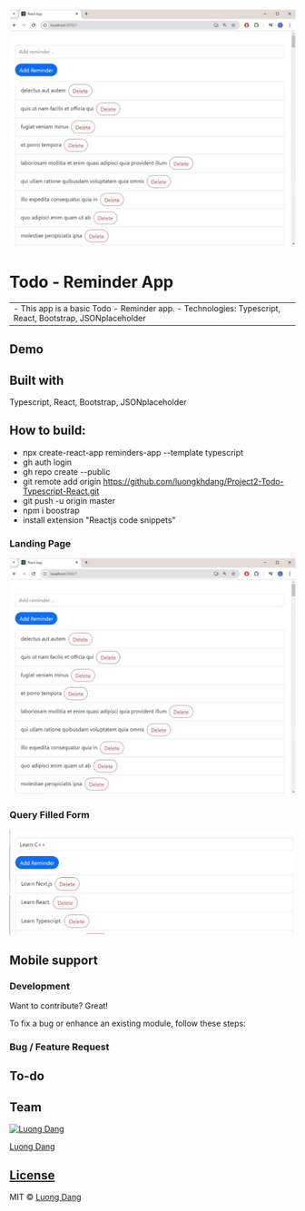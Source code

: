  

# ![Todo - Reminder App (Project 2 - Basic React + Typescript)](demo.JPG)

# Todo - Reminder App

<table>
<tr>
<td>
  - This app is a basic Todo - Reminder app. 
  - Technologies: Typescript, React, Bootstrap, JSONplaceholder
</td>
</tr>
</table>

## Demo

## Built with

Typescript, React, Bootstrap, JSONplaceholder

## How to build:
  - npx create-react-app reminders-app --template typescript
  - gh auth login
  - gh repo create <repo-name> --public
  - git remote add origin https://github.com/luongkhdang/Project2-Todo-Typescript-React.git
  - git push -u origin master
  - npm i boostrap
  - install extension "Reactjs code snippets"
    
### Landing Page

![](demo.JPG)

### Query Filled Form

![](demo2.JPG)

## Mobile support

### Development

Want to contribute? Great!

To fix a bug or enhance an existing module, follow these steps:

### Bug / Feature Request

## To-do

## Team

[![Luong Dang](https://avatars.githubusercontent.com/luongkhdang?v=2&s=100)](https://github.com/iharsh234)

[Luong Dang](https://github.com/luongkhdang)

## [License](https://github.com/luongkhdang/xxxxx/LICENSE.md)

MIT © [Luong Dang ](https://github.com/luongkhdang)

